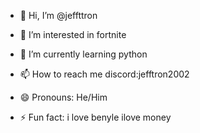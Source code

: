 - 👋 Hi, I’m @jeffttron
- 👀 I’m interested in fortnite
- 🌱 I’m currently learning python

- 📫 How to reach me discord:jefftron2002
- 😄 Pronouns: He/Him
- ⚡ Fun fact: i love benyle ilove money

<!---
jeffttron/jeffttron is a ✨ special ✨ repository because its `README.md` (this file) appears on your GitHub profile.
You can click the Preview link to take a look at your changes.
--->
